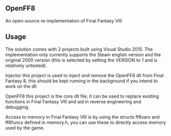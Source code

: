 ## OpenFF8

An open-source re-implementation of Final Fantasy VIII

## Usage

The solution comes with 2 projects built using Visual Studio 2015.
The implementation only currently supports the Steam english version and the original 2000 version (this is selected by setting the VERSION to 1 and is relatively untested).

Injector
this project is used to inject and remove the OpenFF8 dll from Final Fantasy 8, this should be kept running in the background if you intend to work on the dll

OpenFF8
this project is the core dll file, it can be used to replace existing functions in Final Fantasy VIII and aid in reverse engineering and debugging.

Access to memory in Final Fantasy VIII is by using the structs ff8vars and ff8funcs defined in memory.h, you can use these to directly access memory used by the game.
